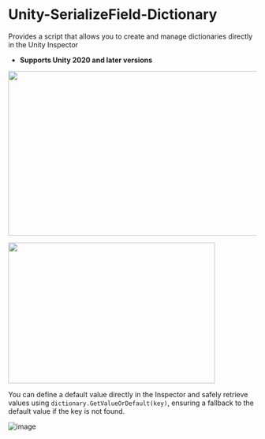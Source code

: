 # Unity-SerializeField-Dictionary
Provides a script that allows you to create and manage dictionaries directly in the Unity Inspector

* **Supports Unity 2020 and later versions**

<img src = https://github.com/user-attachments/assets/7772ecca-a509-479a-b067-b8e5a3d6ea44 width="571.5" height="333.75" /><br>

<img src = https://github.com/user-attachments/assets/952771e6-f578-4cf5-88f8-263da096823a width="418.6666666666667" height="286.6666666666667"/><br>

You can define a default value directly in the Inspector and safely retrieve values using `dictionary.GetValueOrDefault(key)`, ensuring a fallback to the default value if the key is not found.

![image](https://github.com/user-attachments/assets/604ba645-9502-4e25-982d-c2d7a7dc10c4)

